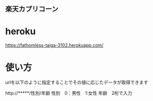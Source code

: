## 楽天カプリコーン
# heroku
https://fathomless-taiga-3102.herokuapp.com/

# 使い方
urlを以下のように指定することでその値に応じたデータが取得できます

http://*****/性別/年齢
性別　0：男性　1:女性
年齢　2桁で入力
